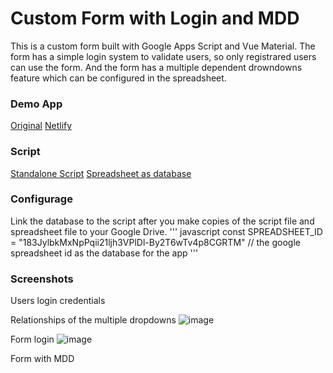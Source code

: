 # Custom Form with Login and MDD

This is a custom form built with Google Apps Script and Vue Material. The form has a simple login system to validate users, so only registrared users can use the form. And the form has a multiple dependent drowndowns feature which can be configured in the spreadsheet.

### Demo App

[Original](https://script.google.com/macros/s/AKfycbzDLLfWbJVME8-vgTjnfgFfHdG0bgMTBZcMDcYcTxUISCKCT2J2/exec)
[Netlify](https://mdd-form.netlify.app/)

### Script

[Standalone Script](https://script.google.com/d/1FKXPUXoZZgLDtoE2DPV8_BeKW7-hLdYFgQ9gdn2kl1eu3tWihJSaB78T/edit?usp=sharing)
[Spreadsheet as database](https://docs.google.com/spreadsheets/d/183JylbkMxNpPqii21ljh3VPlDl-By2T6wTv4p8CGRTM/copy)

### Configurage

Link the database to the script after you make copies of the script file and spreadsheet file to your Google Drive.
''' javascript
const SPREADSHEET_ID = "183JylbkMxNpPqii21ljh3VPlDl-By2T6wTv4p8CGRTM" // the google spreadsheet id as the database for the app
'''

### Screenshots

Users login credentials

Relationships of the multiple dropdowns
![image](https://user-images.githubusercontent.com/16481229/94566110-8dacd500-029c-11eb-9437-088f91ab6c8b.png)

Form login
![image](https://user-images.githubusercontent.com/16481229/94566319-c8af0880-029c-11eb-95f9-5399fe5c7831.png)

Form with MDD
